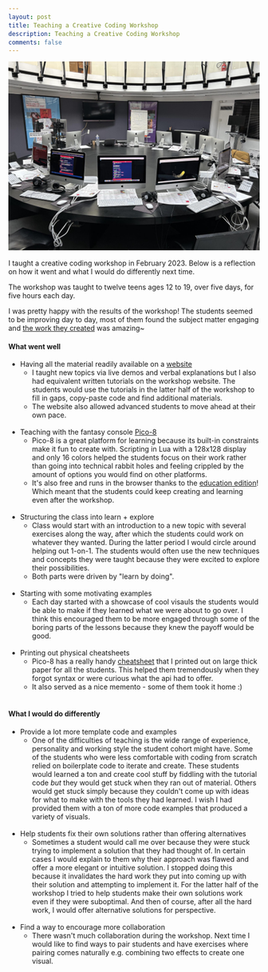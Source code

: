 ```yaml
---
layout: post
title: Teaching a Creative Coding Workshop
description: Teaching a Creative Coding Workshop
comments: false
---
```


<img src="/assets/images/creative_coding_workshop_room.png">

I taught a creative coding workshop in February 2023. Below is a reflection on how it went and what I would do differently next time.

The workshop was taught to twelve teens ages 12 to 19, over five days, for five hours each day.

I was pretty happy with the results of the workshop! The students seemed to be improving day to day, most of them found the subject matter engaging and [the work they created](https://www.picoworkshop.xyz/notes/OurCreations/Our-Creations/) was amazing~

#### What went well
- Having all the material readily available on a [website](https://www.picoworkshop.xyz/)
    - I taught new topics via live demos and verbal explanations but I also had equivalent written tutorials on the workshop website. The students would use the tutorials in the latter half of the workshop to fill in gaps, copy-paste code and find additional materials.
	- The website also allowed advanced students to move ahead at their own pace.
    <br> <br>
- Teaching with the fantasy console [Pico-8](https://www.lexaloffle.com/pico-8.php)
	- Pico-8 is a great platform for learning because its built-in constraints make it fun to create with. Scripting in Lua with a 128x128 display and only 16 colors helped the students focus on their work rather than going into technical rabbit holes and feeling crippled by the amount of options you would find on other platforms.
	- It's also free and runs in the browser thanks to the [education edition](https://www.lexaloffle.com/bbs/?tid=47278)! Which meant that the students could keep creating and learning even after the workshop.
    <br> <br>
- Structuring the class into learn + explore
	- Class would start with an introduction to a new topic with several exercises along the way, after which the students could work on whatever they wanted. During the latter period I would circle around helping out 1-on-1. The students would often use the new techniques and concepts they were taught because they were excited to explore their possibilities.
    - Both parts were driven by "learn by doing".
    <br> <br>
- Starting with some motivating examples
	- Each day started with a showcase of cool visauls the students would be able to make if they learned what we were about to go over. I think this encouraged them to be more engaged through some of the boring parts of the lessons because they knew the payoff would be good.
    <br> <br>
- Printing out physical cheatsheets
    - Pico-8 has a really handy [cheatsheet](https://www.lexaloffle.com/bbs/files/16585/PICO-8_CheatSheet_0111Gm_4k.png) that I printed out on large thick paper for all the students. This helped them tremendously when they forgot syntax or were curious what the api had to offer.
    - It also served as a nice memento - some of them took it home :)
    <br> <br>
	
#### What I would do differently
- Provide a lot more template code and examples
	- One of the difficulties of teaching is the wide range of experience, personality and working style the student cohort might have. Some of the students who were less comfortable with coding from scratch relied on boilerplate code to iterate and create. These students would learned a ton and create cool stuff by fiddling with the tutorial code *but* they would get stuck when they ran out of material. Others would get stuck simply because they couldn't come up with ideas for what to make with the tools they had learned. I wish I had provided them with a ton of more code examples that produced a variety of visuals.
    <br> <br>
- Help students fix their own solutions rather than offering alternatives
	- Sometimes a student would call me over because they were stuck trying to implement a solution that they had thought of. In certain cases I would explain to them why their approach was flawed and offer a more elegant or intuitive solution. I stopped doing this because it invalidates the hard work they put into coming up with their solution and attempting to implement it. For the latter half of the workshop I tried to help students make their own solutions work even if they were suboptimal. And then of course, after all the hard work, I would offer alternative solutions for perspective.
    <br> <br>
- Find a way to encourage more collaboration
	- There wasn't much collaboration during the workshop. Next time I would like to find ways to pair students and have exercises where pairing comes naturally e.g. combining two effects to create one visual.